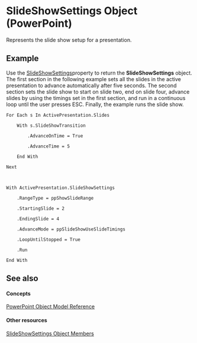 
# SlideShowSettings Object (PowerPoint)

Represents the slide show setup for a presentation.


## Example

Use the [SlideShowSettings](90a5a5cb-1f78-bbb2-8e4c-eb35aae13c90.md)property to return the  **SlideShowSettings** object. The first section in the following example sets all the slides in the active presentation to advance automatically after five seconds. The second section sets the slide show to start on slide two, end on slide four, advance slides by using the timings set in the first section, and run in a continuous loop until the user presses ESC. Finally, the example runs the slide show.


```
For Each s In ActivePresentation.Slides

    With s.SlideShowTransition

        .AdvanceOnTime = True

        .AdvanceTime = 5

    End With

Next



With ActivePresentation.SlideShowSettings

    .RangeType = ppShowSlideRange

    .StartingSlide = 2

    .EndingSlide = 4

    .AdvanceMode = ppSlideShowUseSlideTimings

    .LoopUntilStopped = True

    .Run

End With
```


## See also


#### Concepts


[PowerPoint Object Model Reference](00acd64a-5896-0459-39af-98df2849849e.md)
#### Other resources


[SlideShowSettings Object Members](3a91d7dd-ae3f-de42-46e4-e8749e61835d.md)
